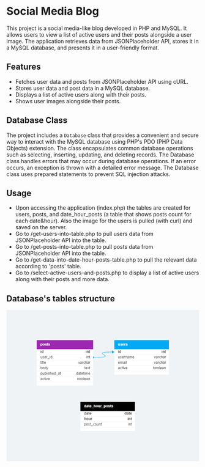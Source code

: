 # Social Media Blog

This project is a social media-like blog developed in PHP and MySQL. It allows users to view a list of active users and their posts alongside a user image. The application retrieves data from JSONPlaceholder API, stores it in a MySQL database, and presents it in a user-friendly format.

## Features

- Fetches user data and posts from JSONPlaceholder API using cURL.
- Stores user data and post data in a MySQL database.
- Displays a list of active users along with their posts.
- Shows user images alongside their posts.

## Database Class

The project includes a `Database` class that provides a convenient and secure way to interact with the MySQL database using PHP's PDO (PHP Data Objects) extension. The class encapsulates common database operations such as selecting, inserting, updating, and deleting records.
The Database class handles errors that may occur during database operations. If an error occurs, an exception is thrown with a detailed error message.
The Database class uses prepared statements to prevent SQL injection attacks.

## Usage

- Upon accessing the application (index.php) the tables are created for users, posts, and date_hour_posts (a table that shows posts count for each date&hour). Also the image for the users is pulled (with curl) and saved on the server.
- Go to /get-users-into-table.php to pull users data from JSONPlaceholder API into the table.
- Go to /get-posts-into-table.php to pull posts data from JSONPlaceholder API into the table.
- Go to /get-data-into-date-hour-posts-table.php to pull the relevant data according to 'posts' table.
- Go to /select-active-users-and-posts.php to display a list of active users along with their posts and more data.

## Database's tables structure

![Tables structure](users-posts-db-diagram.png)
